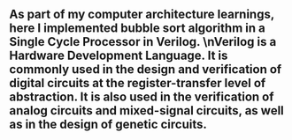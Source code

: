 ## As part of my computer architecture learnings, here I implemented bubble sort algorithm in a Single Cycle Processor in Verilog. \nVerilog is a Hardware Development Language. It is commonly used in the design and verification of digital circuits at the register-transfer level of abstraction. It is also used in the verification of analog circuits and mixed-signal circuits, as well as in the design of genetic circuits.